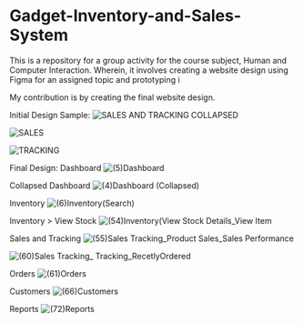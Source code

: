 # Gadget-Inventory-and-Sales-System

This is a repository for a group activity for the course subject, Human and Computer Interaction. Wherein, it involves creating a website design using Figma for an assigned topic and prototyping i

My contribution is by creating the final website design.

Initial Design Sample:
![SALES AND TRACKING COLLAPSED](https://github.com/user-attachments/assets/ef09e3d3-ebe0-41b9-8747-770190448d94)

![SALES](https://github.com/user-attachments/assets/c5230a21-0dd8-4201-ab40-13d29c13f507)

![TRACKING](https://github.com/user-attachments/assets/1f461961-2623-4ff0-bda8-ef6265a03377)

Final Design:
Dashboard
![(5)Dashboard](https://github.com/user-attachments/assets/56245639-e93e-4753-ac78-0514de8d144a)

Collapsed Dashboard
![(4)Dashboard (Collapsed)](https://github.com/user-attachments/assets/9cf955f2-32db-459e-9573-192ff89fd531)

Inventory
![(6)Inventory(Search)](https://github.com/user-attachments/assets/5ac5189a-0b16-432b-ae60-9422d5982931)

Inventory > View Stock
![(54)Inventory(View Stock Details_View Item](https://github.com/user-attachments/assets/ea931298-c9f8-4420-bedd-5f01d1ebe25b)

Sales and Tracking
![(55)Sales Tracking_Product Sales_Sales Performance](https://github.com/user-attachments/assets/27f37d8c-58a6-4af9-9e55-5d51ac52e0c0)

![(60)Sales Tracking_ Tracking_RecetlyOrdered](https://github.com/user-attachments/assets/ef80e40b-2136-4a24-adbc-f97d7156aa16)

Orders
![(61)Orders](https://github.com/user-attachments/assets/55ffcf3f-27df-4995-b2e8-9b420fa6c030)

Customers
![(66)Customers](https://github.com/user-attachments/assets/f94b7edf-4b9c-4175-8945-4c6c7c59eb4e)

Reports
![(72)Reports](https://github.com/user-attachments/assets/0e98f577-c568-40ec-b692-9a77eaac3342)





